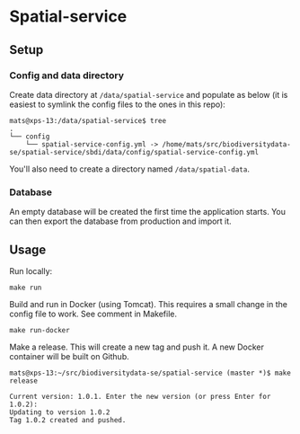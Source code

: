 # Spatial-service

## Setup

### Config and data directory
Create data directory at `/data/spatial-service` and populate as below (it is easiest to symlink the config files to the ones in this repo):
```
mats@xps-13:/data/spatial-service$ tree 
.
└── config
    └── spatial-service-config.yml -> /home/mats/src/biodiversitydata-se/spatial-service/sbdi/data/config/spatial-service-config.yml
```

You'll also need to create a directory named `/data/spatial-data`. 


### Database
An empty database will be created the first time the application starts. You can then export the database from production and import it.

## Usage
Run locally:
```
make run
```

Build and run in Docker (using Tomcat). This requires a small change in the config file to work. See comment in Makefile.
```
make run-docker
```

Make a release. This will create a new tag and push it. A new Docker container will be built on Github.
```
mats@xps-13:~/src/biodiversitydata-se/spatial-service (master *)$ make release

Current version: 1.0.1. Enter the new version (or press Enter for 1.0.2): 
Updating to version 1.0.2
Tag 1.0.2 created and pushed.
```
